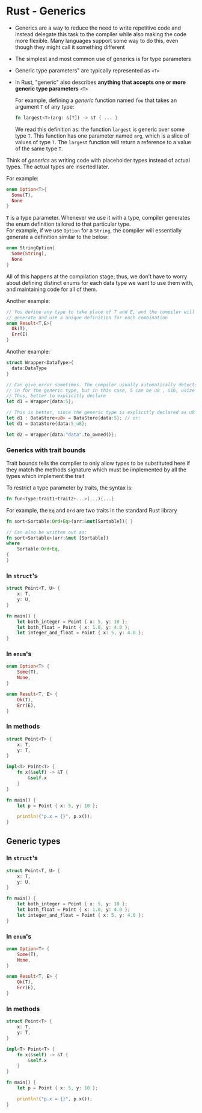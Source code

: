 # Rust - Generics

* Generics are a way to reduce the need to write repetitive code and instead delegate this task
  to the compiler while also making the code more flexible. Many languages support some way to
  do this, even though they might call it something different
* The simplest and most common use of generics is for type parameters
* Generic type parameters" are typically represented as `<T>`
* In Rust, "generic" also describes **anything that accepts one or more generic type parameters** `<T>`

  For example, defining a *generic* function named `foo` that takes an argument `T` of any type:

  ```rust
  fn largest<T>(arg: &[T]) -> &T { ... }
  ```

  We read this definition as: the function `largest` is generic over some type `T`. This function has one parameter
  named `arg`, which is a slice of values of type `T`. The `largest` function will return a reference to a value of the same type `T`.

Think of *generics* as writing code with placeholder types instead of actual types. The actual types are inserted later.

For example:

```rust
enum Option<T>{
  Some(T),
  None
}
```

`T` is a type parameter. Whenever we use it with a type, compiler generates the enum definition tailored to that particular type.  
For example, if we use `Option` for a `String`, the compiler will essentially generate a definition similar to the below:

```rust
enum StringOption{
  Some(String),
  None
}
```

All of this happens at the compilation stage; thus, we don’t have to worry about defining distinct enums for each data type we
want to use them with, and maintaining code for all of them.

Another example:

```rust
// You define any type to take place of T and E, and the compiler will
// generate and use a unique definition for each combination
enum Result<T,E>{
  Ok(T),
  Err(E)
}
```

Another example:

```rust
struct Wrapper<DataType>{
  data:DataType
}

// Can give error sometimes. The compiler usually automatically detects the type to be filled
// in for the generic type, but in this case, 5 can be u8 , u16, usize or quite a few other types
// Thus, better to explicitly declare
let d1 = Wrapper{data:5};

// This is better, since the generic type is explicitly declared as u8
let d1 : DataStore<u8> = DataStore{data:5}; // or:
let d1 = DataStore{data:5_u8};

let d2 = Wrapper{data:"data".to_owned()};
```

### Generics with trait bounds

Trait bounds tells the compiler to only allow types to be substituted here if they match the methods signature
which must be implemented by all the types which implement the trait

To restrict a type parameter by traits, the syntax is:

```rust
fn fun<Type:trait1+trait2+...>(...){...}
```

For example, the `Eq` and `Ord` are two traits in the standard Rust library

```rust
fn sort<Sortable:Ord+Eq>(arr:&mut[Sortable]){ }

// Can also be written out as:
fn sort<Sortable>(arr:&mut [Sortable])
where
    Sortable:Ord+Eq,
{
}
```

### In `struct`'s

```rust
struct Point<T, U> {
    x: T,
    y: U,
}

fn main() {
    let both_integer = Point { x: 5, y: 10 };
    let both_float = Point { x: 1.0, y: 4.0 };
    let integer_and_float = Point { x: 5, y: 4.0 };
}
```

###  In `enum`'s

```rust
enum Option<T> {
    Some(T),
    None,
}

enum Result<T, E> {
    Ok(T),
    Err(E),
}
```

### In methods

```rust
struct Point<T> {
    x: T,
    y: T,
}

impl<T> Point<T> {
    fn x(&self) -> &T {
        &self.x
    }
}

fn main() {
    let p = Point { x: 5, y: 10 };

    println!("p.x = {}", p.x());
}
```

## Generic types

### In `struct`'s

```rust
struct Point<T, U> {
    x: T,
    y: U,
}

fn main() {
    let both_integer = Point { x: 5, y: 10 };
    let both_float = Point { x: 1.0, y: 4.0 };
    let integer_and_float = Point { x: 5, y: 4.0 };
}
```

###  In `enum`'s

```rust
enum Option<T> {
    Some(T),
    None,
}

enum Result<T, E> {
    Ok(T),
    Err(E),
}
```

### In methods

```rust
struct Point<T> {
    x: T,
    y: T,
}

impl<T> Point<T> {
    fn x(&self) -> &T {
        &self.x
    }
}

fn main() {
    let p = Point { x: 5, y: 10 };

    println!("p.x = {}", p.x());
}
```


